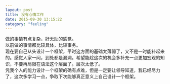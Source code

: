 ```yaml
---
layout: post
title: 没有心情工作
date: 2015-09-30 13:15:22
category: "feeling"
---
```


做的事情有点复杂，好无助的感觉。  
以前做的事情都比较具体，比较事务。  
现在要自己从头设计一个框架，平时这方面的基础太薄弱了，又不是一时能补起来的。感觉人家一问，到处都是漏洞。希望能趁这次的机会多补充一点更加宏观的知识，不要再局限在语法这个层面了。层次太低了。  
凭我个人的能力设计一个框架的确有点难，但是一定要让领导知道，我已经尽力了，这次多学习一点，争取下次能够真正意义上自己设计一个框架。  